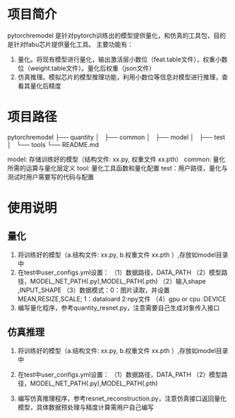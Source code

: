 # 项目简介
pytorchremodel 是针对pytorch训练出的模型提供量化，和仿真的工具包，目的是针对fabu芯片提供量化工具。
主要功能有：
1. 量化。将现有模型进行量化，输出激活层小数位（feat.table文件），权重小数位（weight.table文件）。量化后权重（json文件）
2. 仿真推理。模拟芯片的模型推理功能，利用小数位等信息对模型进行推理，查看其量化后精度

# 项目路径

pytorchremodel
├── quantity
│   ├── common
│   ├── model
│   ├── test
│   └── tools
└── README.md

model: 存储训练好的模型（结构文件: xx.py, 权重文件 xx.pth）
common: 量化所需的运算与量化层定义
tool: 量化工具函数和量化配置
test：用户路径，量化与测试时用户需要写的代码与配置


# 使用说明 
## 量化
1. 将训练好的模型（a.结构文件: xx.py, b.权重文件 xx.pth ）,存放如model目录中
2. 在test中user_configs.yml设置：
（1）数据路径，DATA_PATH
（2）模型路径，MODEL_NET_PATH(.py),MODEL_PATH(.pth)
（2）输入shape ,INPUT_SHAPE
（3）数据模式：0：图片读取，并设置MEAN,RESIZE,SCALE; 1：dataloard  2:npy文件
（4）gpu or cpu :DEVICE
3. 编写量化程序，参考quantity_resnet.py，注意需要自己生成对象传入接口

## 仿真推理

1. 将训练好的模型（a.结构文件: xx.py, b.权重文件 xx.pth ）,存放如model目录中
2. 在test中user_configs.yml设置：
（1）数据路径，DATA_PATH
（2）模型路径，MODEL_NET_PATH(.py),MODEL_PATH(.pth)

3. 编写仿真推理程序，参考resnet_reconstruction.py，注意仿真接口返回量化模型，具体数据预处理与精度计算需用户自己编写